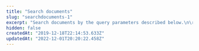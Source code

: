 ```yaml
---
title: "Search documents"
slug: "searchdocuments-1"
excerpt: "Search documents by the query parameters described below.\n\r\n\r> Avoid sending too many requests with wildcards (`*`) in the search parameters or that use the `keyword` parameter. This may lead to this endpoint being temporarily blocked for your account. If this happens you will receive an error with status code `503`."
hidden: false
createdAt: "2019-12-18T22:14:53.633Z"
updatedAt: "2022-12-01T20:20:22.458Z"
---
```

